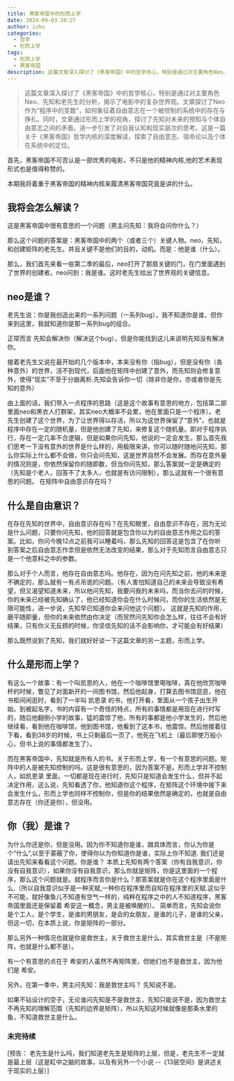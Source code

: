 ```yaml
---
title: 黑客帝国中的形而上学
date: 2024-09-03 20:27
author: ivhu
categories:
  - 哲学
  - 形而上学
tags:
  - 形而上学
  - 黑客帝国
description: 这篇文章深入探讨了《黑客帝国》中的哲学核心，特别是通过对主要角色Neo、先知和老先生的分析，揭示了电影中的复杂世界观。文章探讨了Neo作为“程序中的变数”，如何象征着自由意志在一个被控制的系统中的存在与挣扎。同时，文章通过形而上学的视角，探讨了先知对未来的预知与个体自由意志之间的矛盾，进一步引发了对自我认知和现实层次的思考。这是一篇关于《黑客帝国》哲学内核的深度解读，探索了自由意志、宿命论以及个体在系统中的定位。
---
```


> 这篇文章深入探讨了《黑客帝国》中的哲学核心，特别是通过对主要角色Neo、先知和老先生的分析，揭示了电影中的复杂世界观。文章探讨了Neo作为“程序中的变数”，如何象征着自由意志在一个被控制的系统中的存在与挣扎。同时，文章通过形而上学的视角，探讨了先知对未来的预知与个体自由意志之间的矛盾，进一步引发了对自我认知和现实层次的思考。这是一篇关于《黑客帝国》哲学内核的深度解读，探索了自由意志、宿命论以及个体在系统中的定位。

首先，黑客帝国不可否认是一部优秀的电影，不只是他的精神内核,他的艺术表现形式也是值得称赞的。

本期我将着重于黑客帝国的精神内核来履清黑客帝国究竟是讲的什么。

## 我将会怎么解读？

这是黑客帝国中很有意思的一个问题（男主问先知：我将会问你什么？）

那么这个问题的答案是：黑客帝国中的两个（或者三个）关键人物。neo，先知，和创建矩阵的老先生。并且关键不是他们的目的，动机。而是：他是谁（什么）。

那么，我们首先来看一些第二季的最后，neo打开了那扇关键的门，在门里面遇到了世界的创建者。neo问到：我是谁。这时老先生给出了世界观的关键信息。

## neo是谁？

老先生说：你是我创造出来的一系列问题（一系列bug），我不知道你是谁，但你来到这里，我就知道你是那一系列bug的组合。

正常而言 先知会解决你（解决这个bug），但是你能找到这儿来说明先知没有解决你。

接着老先生又说在最开始的几个版本中，本来没有你（指bug），但是没有你（各种意外）的世界，活不到现代，后面他在矩阵中创建了意外，而先知则会修复意外，使得“现实”不至于分崩离析.先知会告诉你一切（除非你是你，亦或者你是先知的意外）

由上面的话，我们带入一点程序的思路（这是这个故事有意思的地方，包括第二部里面neo和黑衣人打群架，其实neo大概率不会累，他在里面只是一个程序）。老先生创建了这个世界，为了让世界得以存活，所以为这世界保留了“意外”，也就是程序中存在一定的随机量，但是他创建了先知，来修复这个随机量。即对于程序执行，存在一定几率不合逻辑，但是如果你问先知，他说的一定会发生。那么首先我们思考一下没有意外的世界是什么样的，用极限来讲，你可以随时随地问先知，那么你实际上什么都不会做，你只会问先知，这是世界自然不会发展。而存在意外量的情况则是，你依然保留你的随即数，但当你问先知，那么答案就一定是确定的（先知是个老人，回答不了太多人，也就是有访问限制）。那么这就有一个很有意思的问题。 在矩阵中自由意识存在吗？

## 什么是自由意识？

在存在先知的世界中，自由意识存在吗？在先知眼里，自由意识不存在，因为无论是什么问题，只要你问先知，他的回答就是包含你以为的自由意志作用之后的答案。比如，你问今晚12点之前我可以睡着吗，那么先知的回答这是包含了在你听到答案之后自由意志作祟但是依然无法改变的结果，那么对于先知而言自由意志只是一个他意料之中的参数。

那么对于个人而言，他存在自由意志吗。他存在，因为在问先知之前，他的未来是不确定的，那么就有一有点吊诡的问题。（有人害怕知道自己的未来会导致没有希望，但又渴望知道未来，所以他问先知，我要问我的未来吗，而当你去问的时候，你的未来已经被先知确认了，他已经知道你会在什么时候问，而你的生活依然是无限可能性，进一步说，先知早已知道你会来问他这个问题）。
这就是先知的作用，磨平随即量，但你的未来依然由你决定（而贸然问先知你会怎么样，往往不会有好结果，只有你义无反顾的时候，你坚信先知的话不会影响你，才可能会有好结果）

那么既然说到了先知，我们就好好谈一下这篇文章的另一主题，形而上学。

## 什么是形而上学？

有这么一个故事：有一个叫凯恩的人，他在一个咖啡馆里喝咖啡，真在他欣赏咖啡杯的时候，瞥见了对面新开的一间图书馆，然后他起身，打算去图书馆逛逛，他在书柜间闲逛时，看到了一半叫 凯恩录 的书，他打开看，里面从一个孩子出生开始，到被起名字，书的内容有一个奇怪的特点，所有的事情都是用现在进行时写的，随后他翻倒小学的故事，猛的震惊了他，所有的事都是他小学发生的，然后他继续看，看到他在咖啡馆，他到图书馆，他看到了这本书，他震惊。然后他接着往下看，看到38岁的时候，书上只剩最后一页了，他死在飞机上（最后即使万般小心，但书上说的事情都发生了）。

而在黑客帝国中，先知就是所有人的书。关于形而上学，有一个有意思的问题。矩阵中的人是被先知控制的吗。这是很有意思的，因为答案不是。形而上学并不控制人，如凯恩录 里面，一切都是现在进行时，先知只是知道会发生什么，但并不起决定作用，这么说，先知看透了你，他知道你这个程序，在矩阵这个环境中接下来会发生什么，形而上学也同样不控制你，但是你的结果依然是确定的，也就是自由意志存在（你还是你），但没用。

## 你（我）是谁？

为什么你还是你，但是没用。因为你不知道你是谁，跟具体而言，你认为你是个“什么”,以至于蒙蔽了你，使得你以为你知道你是谁，实际上你不知道.
我们还是请出先知来看看这个问题。你是谁？
本质上先知有两个答案（你有自我意识，你没有自我意识），如果你没有自我意识，那么你就是矩阵，你是这里面的一个程序，那么这个问题就是。就程序而言你是什么？那答案就是你在这个程序里面是什么.（所以自我意识似乎是一种天赋,一种你在程序里而自知在程序里的天赋.这似乎不可能，就好像鱼儿不知道有空气一样的，纯粹在程序之中的人不知道程序，黑客帝国里面还是保留着 希安这一概念，男主是被唤醒的）。
简单而言，先知会说你是个工人，是个学生，是谁的男朋友，是会的女朋友，是谁的儿子，是谁的父亲，但这一切，在本质上说，你是矩阵的一部分。

那么另外一种情况也就是你是救世主，关于救世主是什么，其实救世主是（不是矩阵，也就是什么都不是）。

有一个有意思的点在于 希安的人虽然不再矩阵里，但她们也不是救世主，因为他们是 希安。

另外，在第一季中，男主问先知：我是救世主吗？ 先知说不是。

如果不钻设计的空子，无论谁问先知是不是救世主，先知只能说不是，因为救世主不再先知的理解范围（先知的边界是矩阵），所以先知这时候就像是那条水里的鱼，不知道救世主是什么。

### 未完待续

[预告： 老先生是什么吗，我们知道老先生是矩阵的上层，但是，老先生不一定就是最上层（这是缸中之脑的故事，以及有另外一个小说 --《13层空间》是讲述关于现实的上层）]
